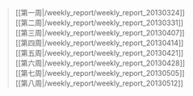 > [[第一周|/weekly_report/weekly_report_20130324]]    
[[第二周|/weekly_report/weekly_report_20130331]]  
[[第三周|/weekly_report/weekly_report_20130407]]    
[[第四周|/weekly_report/weekly_report_20130414]]    
[[第五周|/weekly_report/weekly_report_20130421]]    
[[第六周|/weekly_report/weekly_report_20130428]]    
[[第七周|/weekly_report/weekly_report_20130505]]    
[[第八周|/weekly_report/weekly_report_20130512]]    